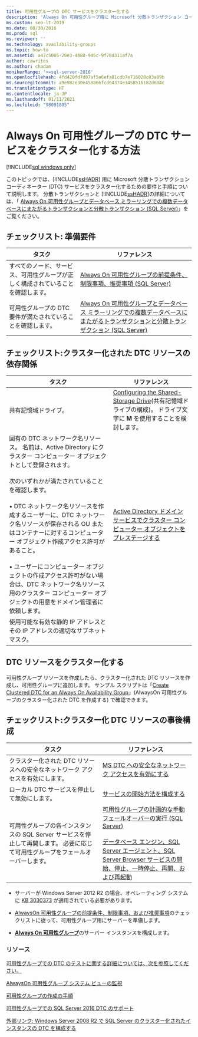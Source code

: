 ```yaml
---
title: 可用性グループの DTC サービスをクラスター化する
description: 'Always On 可用性グループ用に Microsoft 分散トランザクション コーディネーター (DTC) サービスをクラスター化するための要件と手順について説明します。 '
ms.custom: seo-lt-2019
ms.date: 08/30/2016
ms.prod: sql
ms.reviewer: ''
ms.technology: availability-groups
ms.topic: how-to
ms.assetid: a47c5005-20e3-4880-945c-9f78d311af7a
author: cawrites
ms.author: chadam
monikerRange: '>=sql-server-2016'
ms.openlocfilehash: 4fd420fd7d07af5a6efa81cdb7e716020c03a89b
ms.sourcegitcommit: a9e982e30e458866fcd64374e3458516182d604c
ms.translationtype: HT
ms.contentlocale: ja-JP
ms.lasthandoff: 01/11/2021
ms.locfileid: "98091805"
---
```

# <a name="how-to-cluster-the-dtc-service-for-an-always-on-availability-group"></a>Always On 可用性グループの DTC サービスをクラスター化する方法

[!INCLUDE[sql windows only](../../../includes/applies-to-version/sql-windows-only.md)]

このトピックでは、[!INCLUDE[ssHADR](../../../includes/sshadr-md.md)] 用に Microsoft 分散トランザクション コーディネーター (DTC) サービスをクラスター化するための要件と手順について説明します。 分散トランザクションと [!INCLUDE[ssHADR](../../../includes/sshadr-md.md)]の詳細については、「 [Always On 可用性グループとデータベース ミラーリングでの複数データベースにまたがるトランザクションと分散トランザクション &#40;SQL Server&#41;](../../../database-engine/availability-groups/windows/transactions-always-on-availability-and-database-mirroring.md)」をご覧ください。

 ## <a name="checklist-preliminary-requirements"></a>チェックリスト: 準備要件

|タスク|リファレンス|  
|-----------------|----------|  
|すべてのノード、サービス、可用性グループが正しく構成されていることを確認します。|[Always On 可用性グループの前提条件、制限事項、推奨事項 (SQL Server)](../../../database-engine/availability-groups/windows/prereqs-restrictions-recommendations-always-on-availability.md)|
|可用性グループの DTC 要件が満たされていることを確認します。|[Always On 可用性グループとデータベース ミラーリングでの複数データベースにまたがるトランザクションと分散トランザクション (SQL Server)](../../../database-engine/availability-groups/windows/transactions-always-on-availability-and-database-mirroring.md)

## <a name="checklist-clustered-dtc-resource-dependencies"></a>チェックリスト:クラスター化された DTC リソースの依存関係

|タスク|リファレンス|  
|-----------------|----------|  
|共有記憶域ドライブ。|[Configuring the Shared-Storage Drive](https://msdn.microsoft.com/library/cc982358(v=bts.10).aspx)(共有記憶域ドライブの構成)。 ドライブ文字に **M** を使用することを検討します。|
|固有の DTC ネットワーク名リソース。  名前は、Active Directory にクラスター コンピューター オブジェクトとして登録されます。<br /><br />次のいずれかが満たされていることを確認します。<br /><br />• DTC ネットワーク名リソースを作成するユーザーに、DTC ネットワーク名リソースが保存される OU またはコンテナーに対するコンピューター オブジェクト作成アクセス許可があること。<br /><br />•  ユーザーにコンピューター オブジェクトの作成アクセス許可がない場合は、DTC ネットワーク名リソース用のクラスター コンピューター オブジェクトの用意をドメイン管理者に依頼します。|[Active Directory ドメイン サービスでクラスター コンピューター オブジェクトをプレステージする](/previous-versions/windows/it-pro/windows-server-2012-R2-and-2012/dn466519(v=ws.11))|
|使用可能な有効な静的 IP アドレスとその IP アドレスの適切なサブネット マスク。||

## <a name="cluster-the-dtc-resource"></a>DTC リソースをクラスター化する
可用性グループ リソースを作成したら、クラスター化された DTC リソースを作成し、可用性グループに追加します。  サンプル スクリプトは「[Create Clustered DTC for an Always On Availability Group](../../../database-engine/availability-groups/windows/create-clustered-dtc-for-an-always-on-availability-group.md)」(AlwaysOn 可用性グループのクラスター化された DTC を作成する) で確認できます。


## <a name="checklist-post-clustered-dtc-resource-configurations"></a>チェックリスト:クラスター化 DTC リソースの事後構成

|タスク|リファレンス|  
|-----------------|----------|  
|クラスター化された DTC リソースへの安全なネットワーク アクセスを有効にします。|[MS DTC への安全なネットワーク アクセスを有効にする](/previous-versions/windows/it-pro/windows-server-2008-R2-and-2008/cc753620(v=ws.10))|
|ローカル DTC サービスを停止して無効にします。|[サービスの開始方法を構成する](/previous-versions/windows/it-pro/windows-server-2008-R2-and-2008/cc755249(v=ws.11))|
|可用性グループの各インスタンスの SQL Server サービスを停止して再開します。  必要に応じて可用性グループをフェールオーバーします。|[可用性グループの計画的な手動フェールオーバーの実行 (SQL Server)](../../../database-engine/availability-groups/windows/perform-a-planned-manual-failover-of-an-availability-group-sql-server.md)<br /><br />[データベース エンジン、SQL Server エージェント、SQL Server Browser サービスの開始、停止、一時停止、再開、および再起動](../../../database-engine/configure-windows/start-stop-pause-resume-restart-sql-server-services.md)|

- サーバーが Windows Server 2012 R2 の場合、オペレーティング システムに [KB 3030373](https://support.microsoft.com/kb/3090973) が適用されている必要があります。

- [AlwaysOn 可用性グループの前提条件、制限事項、および推奨事項](../../../database-engine/availability-groups/windows/prereqs-restrictions-recommendations-always-on-availability.md)のチェックリストに従って、可用性グループ用にサーバーを準備します。

- [**Always On 可用性グループ**](../../../database-engine/availability-groups/windows/configuration-of-a-server-instance-for-always-on-availability-groups-sql-server.md)のサーバー インスタンスを構成します。

### <a name="resources"></a>リソース


[可用性グループでの DTC のテストに関する詳細については、次を参照してください。](/archive/blogs/dataplatform/sql-server-2016-dtc-support-in-availability-groups)

[AlwaysOn 可用性グループ システム ビューの監視](monitor-availability-groups-transact-sql.md)

[可用性グループの作成の手順](create-an-availability-group-transact-sql.md)


[可用性グループでの SQL Server 2016 DTC のサポート](/archive/blogs/dataplatform/sql-server-2016-dtc-support-in-availability-groups) 

[外部リンク: Windows Server 2008 R2 で SQL Server のクラスター化されたインスタンスの DTC を構成する](https://sqlha.com/2013/03/12/how-to-properly-configure-dtc-for-clustered-instances-of-sql-server-with-windows-server-2008-r2/)